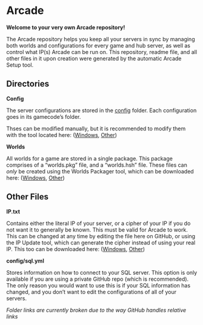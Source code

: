 # Arcade

**Welcome to your very own Arcade repository!**

The Arcade repository helps you keep all your servers in sync by managing both worlds and configurations for every game and hub server, as well as control what IP(s) Arcade can be run on.  This repository, readme file, and all other files in it upon creation were generated by the automatic Arcade Setup tool. 

Directories
---

**Config**

The server configurations are stored in the [config](/tree/gh-pages/config) folder.  Each configuration goes in its gamecode’s folder.

Thses can be modified manually, but it is recommended to modify them with the tool located here: ([Windows]( http://quantum64.github.io/Arcade/util/ArcadeConfig.exe), [Other]( http://quantum64.github.io/Arcade/util/ArcadeConfig.jar))

**Worlds**

All worlds for a game are stored in a single package.  This package comprises of a “worlds.pkg” file, and a “worlds.hsh” file.  These files can *only* be created using the Worlds Packager tool, which can be downloaded here: ([Windows](http://quantum64.github.io/Arcade/util/WorldsPackager.exe), [Other]( http://quantum64.github.io/Arcade/util/WorldsPackager.jar))

Other Files
---

**IP.txt**

Contains either the literal IP of your server, or a cipher of your IP if you do not want it to generally be known.  This must be valid for Arcade to work.  This can be changed at any time by editing the file here on GitHub, or using the IP Update tool, which can generate the cipher instead of using your real IP.  This too can be downloaded here: ([Windows](http://quantum64.github.io/Arcade/util/IPUpdate.exe), [Other]( http://quantum64.github.io/Arcade/util/IPUpdate.jar))

**config/sql.yml**

Stores information on how to connect to your SQL server.  This option is only available if you are using a private GitHub repo (which is recommended).  The only reason you would want to use this is if your SQL information has changed, and you don’t want to edit the configurations of all of your servers. 

*Folder links are currently broken due to the way GitHub handles relative links*
